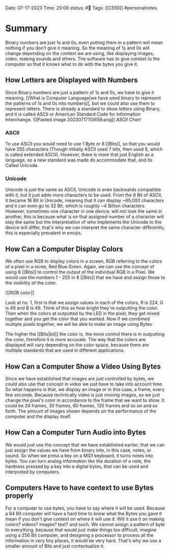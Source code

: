 Date: 07-17-2023 
Time: 20:08
status: #📝 
Tags: [[CS50]] #personalnotes 

# Summary
Binary numbers are just 1s and 0s, even putting them in a pattern will mean nothing if you don't give it meaning. So the meaning of 1s and 0s will change depending on the context we are using, like displaying images, video, making sounds and others. The software has to give context to the computer so that it knows what to do with the bytes you give it.

## How Letters are Displayed with Numbers
Since Binary numbers are just a pattern of 1s and 0s, we have to give it meaning, [[What is Computer Language|we have used binary to represent the patterns of 1s and 0s into numbers]], but we could also use them to represent letters. There is already a standard to show letters using Binary, and it is called ASCII or American Standard Code for Information Interchange. 
![[Pasted image 20230717113659.png]]
*ASCII Chart*

### ASCII
To use ASCII you would need to use 1 Byte or 8 [[Bits]], so that you would have 255 characters (Though initially ASCII used 7 bits, then used 8, which is called extended ASCII). However, there is more that just English as a language, so a new standard was made do accommodate that, and its Called Unicode.
### Unicode
Unicode is just the same as ASCII, Unicode is even backwards compatible with it, but it just adds more characters to be used. From the 8 Bit of ASCII, it became 16 Bit in Unicode, meaning that it can display ~65,000 characters and it can even go to 32 Bit, which is roughly ~4 Billion characters.
However, sometimes one character in one device, will not look the same in another, this is because what is on that assigned number of a character will stay the same but the interpretation of who implements the Unicode to the device will differ, that's why we can interpret the same character differently, this is especially prevalent in emojis.

## How Can a Computer Display Colors
We often use RGB to display colors in a screen, RGB referring to the colors of a pixel in a scree, Red Blue Green. Again, we can use the concept of using 8 [[Bits]] to control the output of the individual RGB in a Pixel. We would use the numbers 1 - 255 in 8 [[Bits]] that we have and assign those to the visibility of the color. 

![[RGB color]]

Look at no. 1, first is that we assign values in each of the colors, R is 224, G is 49 and B is 49. Think of this as how bright they're outputting the color. Then when the colors at outputted by the LED in the pixel, they get mixed together and you get the color that you wanted. Now if we combined multiple pixels together, we will be able to make an image using Bytes. 

The higher the [[Bits|bit]] the color is, the more control there is in outputting the color, therefore it is more accurate. The way that the colors are displayed will vary depending on the color space, because there are multiple standards that are used in different applications. 

## How Can a Computer Show a Video Using Bytes
Since we have established that images are just controlled by bytes, we could also use that concept in video we just have to take into account time. So what happens is that, we display an image or in this case, a frame, every few seconds. Because technically video is just moving images, so we just change the pixel's color in accordance to the frame that we want to show. It could be 24 frames, 30 frames, 60 frames, 120 frames and so on and so forth. The amount of images shown depends on the performance of the computer and the display itself. 

## How Can a Computer Turn Audio into Bytes
We would just use the concept that we have established earlier, that we can just assign the values we have from binary into, in this case, notes, or sound. So when we press a key on a MIDI keyboard, it turns notes into bytes. You can turn analog information like the duration of a note, the hardness pressed by a key into a digital bytes, that can be used and interpreted by computers. 

## Computers Have to have context to use Bytes properly
For a computer to use bytes, you have to say where it will be used. Because a 64 Bit computer will have a hard time to know what the Bytes you gave it mean if you don't give context on where it will use it. Will it use it on making colors? videos? images? text? and such. We cannot assign a pattern of byte to everything, because that would just make things too difficult, imagine using a 256 Bit computer, and designing a processor to process all the information in very tiny places, it would be very hard. That's why we use a smaller amount of Bits and just contextualize it. 